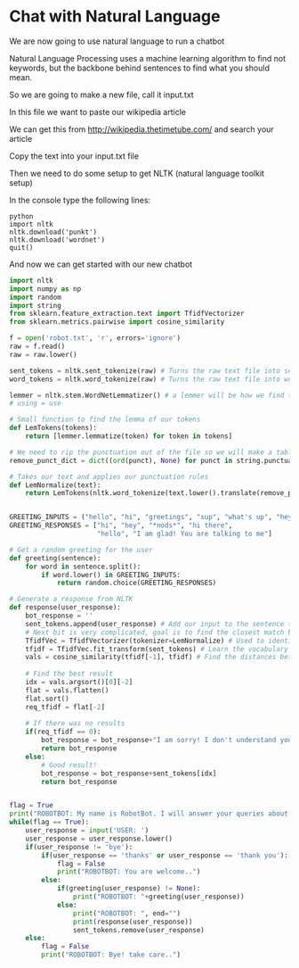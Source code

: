 # Chat with Natural Language

We are now going to use natural language to run a chatbot

Natural Language Processing uses a machine learning algorithm to find not keywords, but the backbone behind sentences to find what you should mean.

So we are going to make a new file, call it input.txt

In this file we want to paste our wikipedia article

We can get this from http://wikipedia.thetimetube.com/ and search your article

Copy the text into your input.txt file

Then we need to do some setup to get NLTK (natural language toolkit setup)

In the console type the following lines:
```
python
import nltk
nltk.download('punkt')
nltk.download('wordnet')
quit()
```

And now we can get started with our new chatbot

```python
import nltk
import numpy as np
import random
import string
from sklearn.feature_extraction.text import TfidfVectorizer
from sklearn.metrics.pairwise import cosine_similarity

f = open('robot.txt', 'r', errors='ignore')
raw = f.read()
raw = raw.lower()

sent_tokens = nltk.sent_tokenize(raw) # Turns the raw text file into sentence tokens that are searchable by NLTK
word_tokens = nltk.word_tokenize(raw) # Turns the raw text file into word tokens that are searchable by NLTK

lemmer = nltk.stem.WordNetLemmatizer() # a lemmer will be how we find the base dictionary version of a word
# using = use

# Small function to find the lemma of our tokens
def LemTokens(tokens):
    return [lemmer.lemmatize(token) for token in tokens]

# We need to rip the punctuation out of the file so we will make a table with the punctuation rules
remove_punct_dict = dict((ord(punct), None) for punct in string.punctuation)

# Takes our text and applies our punctuation rules
def LemNormalize(text):
    return LemTokens(nltk.word_tokenize(text.lower().translate(remove_punct_dict)))


GREETING_INPUTS = ("hello", "hi", "greetings", "sup", "what's up", "hey",)
GREETING_RESPONSES = ["hi", "hey", "*nods*", "hi there",
                      "hello", "I am glad! You are talking to me"]

# Get a random greeting for the user
def greeting(sentence):
    for word in sentence.split():
        if word.lower() in GREETING_INPUTS:
            return random.choice(GREETING_RESPONSES)

# Generate a response from NLTK
def response(user_response):
    bot_response = ''
    sent_tokens.append(user_response) # Add our input to the sentence tokens
    # Next bit is very complicated, goal is to find the closest match between what we asked and whats in the text file
    TfidfVec = TfidfVectorizer(tokenizer=LemNormalize) # Used to identify key features of our text
    tfidf = TfidfVec.fit_transform(sent_tokens) # Learn the vocabulary of all our sentences
    vals = cosine_similarity(tfidf[-1], tfidf) # Find the distances between each value found
    
    # Find the best result
    idx = vals.argsort()[0][-2]
    flat = vals.flatten()
    flat.sort()
    req_tfidf = flat[-2]
    
    # If there was no results
    if(req_tfidf == 0):
        bot_response = bot_response+"I am sorry! I don't understand you"
        return bot_response
    else:
        # Good result!
        bot_response = bot_response+sent_tokens[idx]
        return bot_response


flag = True
print("ROBOTBOT: My name is RobotBot. I will answer your queries about Robots. If you want to exit, type Bye!")
while(flag == True):
    user_response = input('USER: ')
    user_response = user_response.lower()
    if(user_response != 'bye'):
        if(user_response == 'thanks' or user_response == 'thank you'):
            flag = False
            print("ROBOTBOT: You are welcome..")
        else:
            if(greeting(user_response) != None):
                print("ROBOTBOT: "+greeting(user_response))
            else:
                print("ROBOTBOT: ", end="")
                print(response(user_response))
                sent_tokens.remove(user_response)
    else:
        flag = False
        print("ROBOTBOT: Bye! take care..")
```
